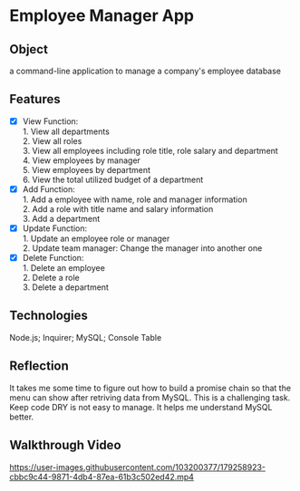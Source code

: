 # Employee Manager App

## Object
a command-line application to manage a company's employee database

## Features
- [x] View Function: <br> 
      1. View all departments <br>
      2. View all roles <br>
      3. View all employees including role title, role salary and department <br>
      4. View employees by manager <br>
      5. View employees by department <br>
      6. View the total utilized budget of a department <br>
- [x] Add Function: <br>
      1. Add a employee with name, role and manager information <br>
      2. Add a role with title name and salary information <br>
      3. Add a department <br>      
- [x] Update Function: <br>
      1. Update an employee role or manager <br>
      2. Update team manager: Change the manager into another one <br>
- [x] Delete Function: <br>
      1. Delete an employee <br>
      2. Delete a role <br>
      3. Delete a department <br>

## Technologies
Node.js; Inquirer; MySQL; Console Table

## Reflection
It takes me some time to figure out how to build a promise chain so that the menu can show after retriving data from MySQL. This is a challenging task. Keep code DRY is not easy to manage. It helps me understand MySQL better.

## Walkthrough Video
https://user-images.githubusercontent.com/103200377/179258923-cbbc9c44-9871-4db4-87ea-61b3c502ed42.mp4






